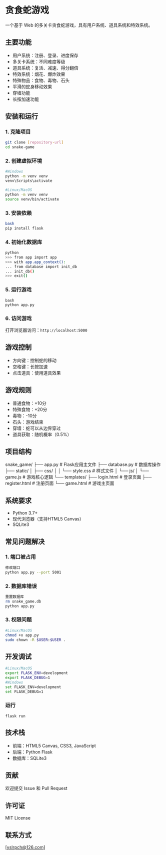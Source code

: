 # 贪食蛇游戏

一个基于 Web 的多关卡贪食蛇游戏，具有用户系统、道具系统和特效系统。

## 主要功能

- 用户系统：注册、登录、进度保存
- 多关卡系统：不同难度等级
- 道具系统：复活、减速、得分翻倍
- 特效系统：烟花、爆炸效果
- 特殊物品：食物、毒物、石头
- 平滑的蛇身移动效果
- 穿墙功能
- 长按加速功能

## 安装和运行

### 1. 克隆项目 
```bash
git clone [repository-url]
cd snake-game
```

### 2. 创建虚拟环境
```bash
#Windows
python -m venv venv
venv\Scripts\activate

#Linux/MacOS
python -m venv venv
source venv/bin/activate
```


### 3. 安装依赖
```bash
bash
pip install flask
```

### 4. 初始化数据库
```bash
python
>>> from app import app
>>> with app.app_context():
... from database import init_db
... init_db()
>>> exit()
```
### 5. 运行游戏
```
bash
python app.py
```


### 6. 访问游戏
打开浏览器访问：`http://localhost:5000`

## 游戏控制

- 方向键：控制蛇的移动
- 空格键：长按加速
- 点击道具：使用道具效果

## 游戏规则

- 普通食物：+10分
- 特殊食物：+20分
- 毒物：-10分
- 石头：游戏结束
- 穿墙：蛇可以从边界穿过
- 道具获取：随机概率（0.5%）

## 项目结构
snake_game/
├── app.py # Flask应用主文件
├── database.py # 数据库操作
├── static/
│ ├── css/
│ │ └── style.css # 样式文件
│ └── js/
│ └── game.js # 游戏核心逻辑
└── templates/
├── login.html # 登录页面
├── register.html # 注册页面
└── game.html # 游戏主页面


## 系统要求

- Python 3.7+
- 现代浏览器（支持HTML5 Canvas）
- SQLite3

## 常见问题解决

### 1. 端口被占用
```bash
修改端口
python app.py --port 5001
```

### 2. 数据库错误
```bash
重置数据库
rm snake_game.db
python app.py
```

### 3. 权限问题
```bash
#Linux/MacOS
chmod +x app.py
sudo chown -R $USER:$USER .
```


## 开发调试
```bash
#Linux/MacOS
export FLASK_ENV=development
export FLASK_DEBUG=1
#Windows
set FLASK_ENV=development
set FLASK_DEBUG=1
```

### 运行
```
flask run
```

## 技术栈

- 前端：HTML5 Canvas, CSS3, JavaScript
- 后端：Python Flask
- 数据库：SQLite3

## 贡献

欢迎提交 Issue 和 Pull Request

## 许可证

MIT License

## 联系方式

[yslrpch@126.com]
